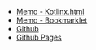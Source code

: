 
- [Memo - Kotlinx.html](https://qiita.com/shokkaa/items/36ba300bb51705b4b28b)
- [Memo - Bookmarklet](https://qiita.com/shokkaa/items/3434b1188e84a1365adf)
- [Github](https://github.com/kyoya-p/samples/tree/master/2022/BSWikiF)
- [Github Pages](https://kyoya-p.github.io/samples/2022/BSWikiF/dist/BSWikiF.js)

